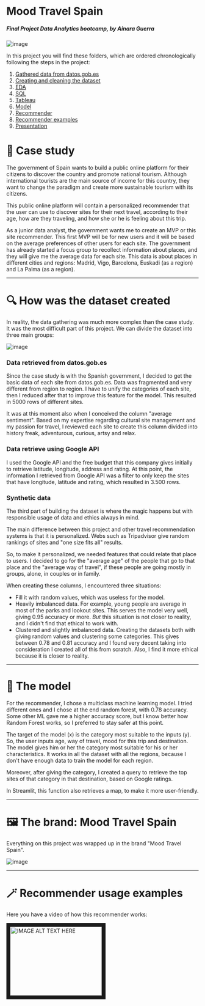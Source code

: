 # Mood Travel Spain
##### Final Project Data Analytics bootcamp, by Ainara Guerra


![image](https://github.com/ainaraguerraf/final-project-ironhack-data/assets/115892160/23e9362b-5bb0-4b94-be7e-45a8e91cb129)


In this project you will find these folders, which are ordered chronologically following the steps in the project:

1. [Gathered data from datos.gob.es](https://github.com/ainaraguerraf/final-project-ironhack-data/tree/main/1.%20Gathered%20data%20from%20datos.gob.es)
2. [Creating and cleaning the dataset](https://github.com/ainaraguerraf/final-project-ironhack-data/tree/main/2.%20Creating%20the%20dataset)
3. [EDA](https://github.com/ainaraguerraf/final-project-ironhack-data/tree/main/3.%20EDA)
4. [SQL](https://github.com/ainaraguerraf/final-project-ironhack-data/tree/main/4.%20SQL)
5. [Tableau](https://github.com/ainaraguerraf/final-project-ironhack-data/tree/main/5.%20Tableau)
6. [Model](https://github.com/ainaraguerraf/final-project-ironhack-data/tree/main/6.%20Model)
7. [Recommender](https://github.com/ainaraguerraf/final-project-ironhack-data/tree/main/7.%20Recommender)
8. [Recommender examples](https://github.com/ainaraguerraf/final-project-ironhack-data/tree/main/8.%20Recommender%20examples%20(video))
9. [Presentation](https://github.com/ainaraguerraf/final-project-ironhack-data/blob/main/Final%20project%20presentation_reduced.pdf)


# 📃 Case study

The government of Spain wants to build a public online platform for their citizens to discover the country and promote national tourism. Although international tourists are the main source of income for this country, they want to change the paradigm and create more sustainable tourism with its citizens.

This public online platform will contain a personalized recommender that the user can use to discover sites for their next travel, according to their age, how are they traveling, and how she or he is feeling about this trip.


As a junior data analyst, the government wants me to create an MVP or this site recommender. This first MVP will be for new users and it will be based on the average preferences of other users for each site. The government has already started a focus group to recollect information about places, and they will give me the average data for each site. This data is about places in different cities and regions: Madrid, Vigo, Barcelona, Euskadi (as a region) and La Palma (as a region).


---
# 🔍 How was the dataset created

In reality, the data gathering was much more complex than the case study. It was the most difficult part of this project. We can divide the dataset into three main groups:

![image](https://github.com/ainaraguerraf/final-project-ironhack-data/assets/115892160/df4689f1-39a8-49d0-a328-e9d6af029a32)

### Data retrieved from datos.gob.es
Since the case study is with the Spanish government, I decided to get the basic data of each site from datos.gob.es. Data was fragmented and very different from region to region. I have to unify the categories of each site, then I reduced after that to improve this feature for the model. This resulted in 5000 rows of different sites.

It was at this moment also when I conceived the column "average sentiment". Based on my expertise regarding cultural site management and my passion for travel, I reviewed each site to create this column divided into history freak, adventurous, curious, artsy and relax.

### Data retrieve using Google API
I used the Google API and the free budget that this company gives initially to retrieve latitude, longitude, address and rating. At this point, the information I retrieved from Google API was a filter to only keep the sites that have longitude, latitude and rating, which resulted in 3.500 rows.

### Synthetic data
The third part of building the dataset is where the magic happens but with responsible usage of data and ethics always in mind.

The main difference between this project and other travel recommendation systems is that it is personalized. Webs such as Tripadvisor give random rankings of sites and "one size fits all" results.

So, to make it personalized, we needed features that could relate that place to users. I decided to go for the "average age" of the people that go to that place and the "average way of travel", if these people are going mostly in groups, alone, in couples or in family. 

When creating these columns, I encountered three situations:
- Fill it with random values, which was useless for the model.
- Heavily imbalanced data. For example, young people are average in most of the parks and lookout sites. This serves the model very well, giving 0.95 accuracy or more. _But_ this situation is not closer to reality, and I didn't find that ethical to work with.
- Clustered and slightly imbalanced data. Creating the datasets both with giving random values and clustering some categories. This gives between 0.78 and 0.81 accuracy and I found very decent taking into consideration I created all of this from scratch. Also, I find it more ethical because it is closer to reality.


  


---
# 🤖 The model
For the recommender, I chose a multiclass machine learning model. I tried different ones and I chose at the end random forest, with 0.78 accuracy. Some other ML gave me a higher accuracy score, but I know better how Random Forest works, so I preferred to stay safer at this point.

The target of the model (x) is the category most suitable to the inputs (y). So, the user inputs age, way of travel, mood for this trip and destination. The model gives him or her the category most suitable for his or her characteristics. It works in all the dataset with all the regions, because I don't have enough data to train the model for each region. 

Moreover, after giving the category, I created a query to retrieve the top sites of that category in that destination, based on Google ratings. 

In Streamlit, this function also retrieves a map, to make it more user-friendly.



---
# 🖼️ The brand: Mood Travel Spain
Everything on this project was wrapped up in the brand "Mood Travel Spain". 


![image](https://github.com/ainaraguerraf/final-project-ironhack-data/assets/115892160/93b33387-ad53-4a91-a545-b88fe0cd6a6f)



---

# 🪄 Recommender usage examples

Here you have a video of how this recommender works:

<a href="https://youtu.be/51KsRWyh7mE"><img src="http://img.youtube.com/vi/51KsRWyh7mE/0.jpg" 
alt="IMAGE ALT TEXT HERE" width="240" height="180" border="10" /></a>


